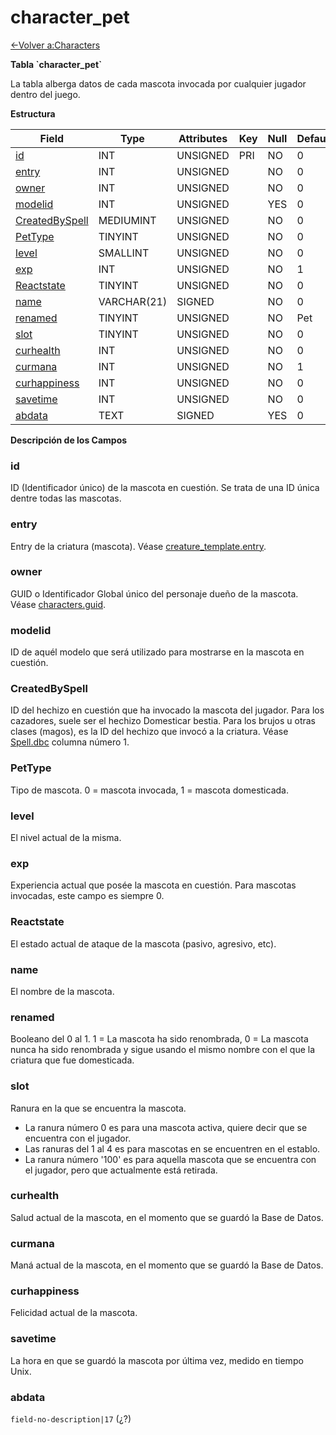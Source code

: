 # character\_pet

[<-Volver a:Characters](database-characters)

**Tabla \`character\_pet\`**

La tabla alberga datos de cada mascota invocada por cualquier jugador dentro del juego.

**Estructura**

| Field               | Type        | Attributes | Key | Null | Default | Extra | Comment |
| ------------------- | ----------- | ---------- | --- | ---- | ------- | ----- | ------- |
| [id][1]             | INT         | UNSIGNED   | PRI | NO   | 0       |       |         |
| [entry][2]          | INT         | UNSIGNED   |     | NO   | 0       |       |         |
| [owner][3]          | INT         | UNSIGNED   |     | NO   | 0       |       |         |
| [modelid][4]        | INT         | UNSIGNED   |     | YES  | 0       |       |         |
| [CreatedBySpell][5] | MEDIUMINT   | UNSIGNED   |     | NO   | 0       |       |         |
| [PetType][6]        | TINYINT     | UNSIGNED   |     | NO   | 0       |       |         |
| [level][7]          | SMALLINT    | UNSIGNED   |     | NO   | 0       |       |         |
| [exp][8]            | INT         | UNSIGNED   |     | NO   | 1       |       |         |
| [Reactstate][9]     | TINYINT     | UNSIGNED   |     | NO   | 0       |       |         |
| [name][10]          | VARCHAR(21) | SIGNED     |     | NO   | 0       |       |         |
| [renamed][11]       | TINYINT     | UNSIGNED   |     | NO   | Pet     |       |         |
| [slot][12]          | TINYINT     | UNSIGNED   |     | NO   | 0       |       |         |
| [curhealth][13]     | INT         | UNSIGNED   |     | NO   | 0       |       |         |
| [curmana][14]       | INT         | UNSIGNED   |     | NO   | 1       |       |         |
| [curhappiness][15]  | INT         | UNSIGNED   |     | NO   | 0       |       |         |
| [savetime][16]      | INT         | UNSIGNED   |     | NO   | 0       |       |         |
| [abdata][17]        | TEXT        | SIGNED     |     | YES  | 0       |       |         |

[1]: #id
[2]: #entry
[3]: #owner
[4]: #modelid
[5]: #createdbyspell
[6]: #pettype
[7]: #level
[8]: #exp
[9]: #reactstate
[10]: #name
[11]: #renamed
[12]: #slot
[13]: #curhealth
[14]: #curmana
[15]: #curhappiness
[16]: #savetime
[17]: #abdata

**Descripción de los Campos**

### id

ID (Identificador único) de la mascota en cuestión. Se trata de una ID única dentre todas las mascotas.

### entry

Entry de la criatura (mascota). Véase [creature\_template.entry](creature_template#entry).

### owner

GUID o Identificador Global único del personaje dueño de la mascota. Véase [characters.guid](characters#guid).

### modelid

ID de aquél modelo que será utilizado para mostrarse en la mascota en cuestión.

### CreatedBySpell

ID del hechizo en cuestión que ha invocado la mascota del jugador. Para los cazadores, suele ser el hechizo Domesticar bestia. Para los brujos u otras clases (magos), es la ID del hechizo que invocó a la criatura. Véase [Spell.dbc](spell) columna número 1.

### PetType

Tipo de mascota. 0 = mascota invocada, 1 = mascota domesticada.

### level

El nivel actual de la misma.

### exp

Experiencia actual que posée la mascota en cuestión. Para mascotas invocadas, este campo es siempre 0.

### Reactstate

El estado actual de ataque de la mascota (pasivo, agresivo, etc).

### name

El nombre de la mascota.

### renamed

Booleano del 0 al 1. 1 = La mascota ha sido renombrada, 0 = La mascota nunca ha sido renombrada y sigue usando el mismo nombre con el que la criatura que fue domesticada.

### slot

Ranura en la que se encuentra la mascota.

- La ranura número 0 es para una mascota activa, quiere decir que se encuentra con el jugador.
- Las ranuras del 1 al 4 es para mascotas en se encuentren en el establo.
- La ranura número '100' es para aquella mascota que se encuentra con el jugador, pero que actualmente está retirada.

### curhealth

Salud actual de la mascota, en el momento que se guardó la Base de Datos.

### curmana

Maná actual de la mascota, en el momento que se guardó la Base de Datos.

### curhappiness

Felicidad actual de la mascota.

### savetime

La hora en que se guardó la mascota por última vez, medido en tiempo Unix.

### abdata

`field-no-description|17` (¿?)
